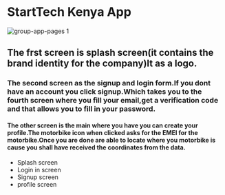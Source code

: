 # StartTech Kenya App

![group-app-pages 1](https://user-images.githubusercontent.com/35792781/46616177-a5747700-cb22-11e8-913f-8a953c41e5b6.jpg)

## The frst screen is splash screen(it contains the brand identity for the company)It as a logo.

### The second screen as the signup and login form.If you dont have an account you click signup.Which takes you to the fourth screen where you fill your email,get a verification code and that allows you to fill in your password.

#### The other screen is the main where you have you can create your profile.The motorbike icon when clicked asks for the EMEI for the motorbike.Once you are done are able to locate where you motorbike is cause you shall have received the coordinates from the data.

<ul>
	<li>Splash screen</li>
	<li>Login in screen</li>
	<li>Signup screen</li>
	<li>profile screen</li>
		

	
	

</ul>